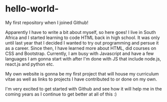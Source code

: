# hello-world-
My first repository when I joined Github!

Apparently I have to write a bit about myself, so here goes!
I live in South Africa and I started learning to code HTML 
back in high school. It was only until last year that I decided
I wanted to try out programming and persue it as a career.
Since then, I have learned more about HTML, did courses on
CSS and Bootstrap. Currently, I am busy with Javascript 
and have a few languages I am gonna start with after I'm done
with JS that include node.js, react.js and python etc.

My own website is gonna be my first project that will house
my curriculum vitae as well as links to projects I have contributed
to or done on my own.

I'm very excited to get started with Github and see how it will help me in the coming years as I continue to get
better at all of this :)
